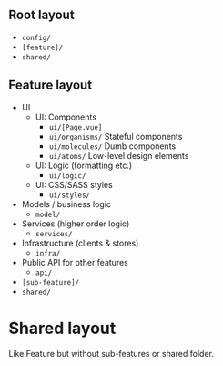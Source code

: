 ## Root layout

* `config/`
* `[feature]/`
* `shared/`

## Feature layout

* UI
    * UI: Components
        * `ui/[Page.vue]`
        * `ui/organisms/` Stateful components
        * `ui/molecules/` Dumb components
        * `ui/atoms/` Low-level design elements
    * UI: Logic (formatting etc.)
        * `ui/logic/`
    * UI: CSS/SASS styles
        * `ui/styles/`
* Models / business logic
    * `model/`
* Services (higher order logic)
    * `services/`
* Infrastructure (clients & stores)
    * `infra/`
* Public API for other features
    * `api/`
* `[sub-feature]/`
* `shared/`

# Shared layout

Like Feature but without sub-features or shared folder.
